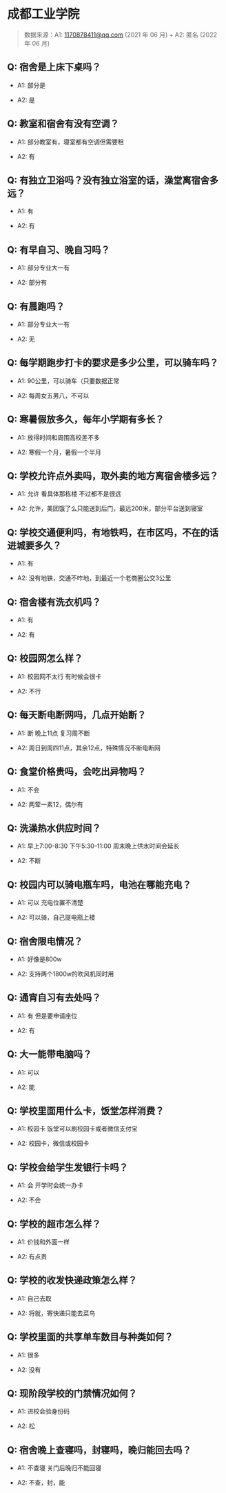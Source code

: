 # 成都工业学院

> 数据来源：A1: 1170878411@qq.com (2021 年 06 月) + A2: 匿名 (2022 年 06 月)

## Q: 宿舍是上床下桌吗？

- A1: 部分是

- A2: 是

## Q: 教室和宿舍有没有空调？

- A1: 部分教室有，寝室都有空调但需要租

- A2: 有

## Q: 有独立卫浴吗？没有独立浴室的话，澡堂离宿舍多远？

- A1: 有

- A2: 有

## Q: 有早自习、晚自习吗？

- A1: 部分专业大一有

- A2: 部分有

## Q: 有晨跑吗？

- A1: 部分专业大一有

- A2: 无

## Q: 每学期跑步打卡的要求是多少公里，可以骑车吗？

- A1: 90公里，可以骑车（只要数据正常

- A2: 每周女五男八，不可以

## Q: 寒暑假放多久，每年小学期有多长？

- A1: 放得时间和周围高校差不多

- A2: 寒假一个月，暑假一个半月

## Q: 学校允许点外卖吗，取外卖的地方离宿舍楼多远？

- A1: 允许 看具体那栋楼 不过都不是很远

- A2: 允许，美团饿了么只能送到后门，最远200米，部分平台送到寝室

## Q: 学校交通便利吗，有地铁吗，在市区吗，不在的话进城要多久？

- A1: 有

- A2: 没有地铁，交通不咋地，到最近一个老商圈公交3公里

## Q: 宿舍楼有洗衣机吗？

- A1: 有

- A2: 有

## Q: 校园网怎么样？

- A1: 校园网不太行 有时候会很卡

- A2: 不行

## Q: 每天断电断网吗，几点开始断？

- A1: 断 晚上11点 复习周不断

- A2: 周日到周四11点，其余12点，特殊情况不断电断网

## Q: 食堂价格贵吗，会吃出异物吗？

- A1: 不会

- A2: 两荤一素12，偶尔有

## Q: 洗澡热水供应时间？

- A1: 早上7:00-8:30 下午5:30-11:00 周末晚上供水时间会延长

- A2: 不断

## Q: 校园内可以骑电瓶车吗，电池在哪能充电？

- A1: 可以 充电位置不清楚

- A2: 可以骑，自己提电瓶上楼

## Q: 宿舍限电情况？

- A1: 好像是800w

- A2: 支持两个1800w的吹风机同时用

## Q: 通宵自习有去处吗？

- A1: 有 但是要申请座位

- A2: 有

## Q: 大一能带电脑吗？

- A1: 可以

- A2: 能

## Q: 学校里面用什么卡，饭堂怎样消费？

- A1: 校园卡 饭堂可以刷校园卡或者微信支付宝

- A2: 校园卡，微信或校园卡

## Q: 学校会给学生发银行卡吗？

- A1: 会 开学时会统一办卡

- A2: 不会

## Q: 学校的超市怎么样？

- A1: 价钱和外面一样

- A2: 有点贵

## Q: 学校的收发快递政策怎么样？

- A1: 自己去取

- A2: 将就，寄快递只能去菜鸟

## Q: 学校里面的共享单车数目与种类如何？

- A1: 很多

- A2: 没有

## Q: 现阶段学校的门禁情况如何？

- A1: 进校会验身份码

- A2: 松

## Q: 宿舍晚上查寝吗，封寝吗，晚归能回去吗？

- A1: 不查寝 关门后晚归不能回寝

- A2: 不查，封，能

